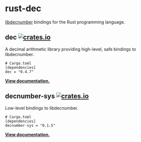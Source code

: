# rust-dec

[libdecnumber] bindings for the Rust programming language.

## dec [![crates.io](https://img.shields.io/crates/v/dec.svg)](https://crates.io/crates/dec)

A decimal arithmetic library providing high-level, safe bindings to
libdecnumber.

```
# Cargo.toml
[dependencies]
dec = "0.4.7"
```

**[View documentation.](https://docs.rs/dec/0.4.7/)**

## decnumber-sys [![crates.io](https://img.shields.io/crates/v/decnumber-sys.svg)](https://crates.io/crates/decnumber-sys)

Low-level bindings to libdecnumber.

```
# Cargo.toml
[dependencies]
decnumber-sys = "0.1.5"
```

**[View documentation.](https://docs.rs/decnumber-sys/0.1.5/)**

[libdecnumber]: http://speleotrove.com/decimal/decnumber.html
